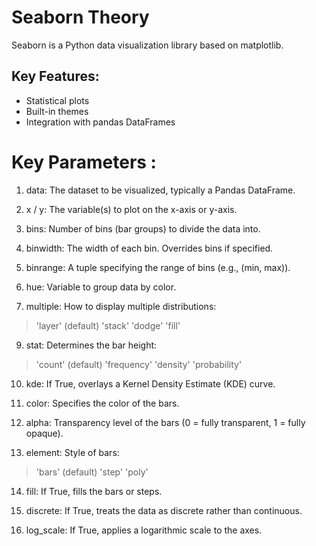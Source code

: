 # Seaborn Theory

Seaborn is a Python data visualization library based on matplotlib.

## Key Features:
- Statistical plots
- Built-in themes
- Integration with pandas DataFrames
  
# Key Parameters :
1. data:
The dataset to be visualized, typically a Pandas DataFrame.

2. x / y:
The variable(s) to plot on the x-axis or y-axis.

3. bins:
Number of bins (bar groups) to divide the data into.

4. binwidth:
The width of each bin. Overrides bins if specified.

5. binrange:
A tuple specifying the range of bins (e.g., (min, max)).

6. hue:
Variable to group data by color.

7. multiple:
How to display multiple distributions:

> 'layer' (default)
> 'stack'
> 'dodge'
> 'fill'
> 
9. stat:
Determines the bar height:

> 'count' (default)
> 'frequency'
> 'density'
> 'probability'
10. kde:
If True, overlays a Kernel Density Estimate (KDE) curve.

11. color:
Specifies the color of the bars.

12. alpha:
Transparency level of the bars (0 = fully transparent, 1 = fully opaque).

13. element:
Style of bars:

>'bars' (default)
>'step'
>'poly'

14. fill:
If True, fills the bars or steps.

15. discrete:
If True, treats the data as discrete rather than continuous.

16. log_scale:
If True, applies a logarithmic scale to the axes.